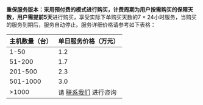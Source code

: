 **重保服务版本：**采用预付费的模式进行购买，计费周期为用户按需购买的保障天数，用户需**提前5天**进行购买，享受实际下单购买天数的7 × 24小时服务，当购买的服务到期后，服务自动停止。服务详细价格请参考如下表格：

| **主机数量（台）** | **单日服务价格（万元）**                                       |
| :----------- | :----------------------------------------------------------- |
| 1-50         | 1.2                                                        |
| 51-200       | 1.7                                                        |
| 201-500      | 2.3                                                       |
| 501-1000     | 3.0                                                       |
| >1000        | 请 [联系我们](https://cloud.tencent.com/online-service?from=sales&source=PRESALE) 进行咨询 |

